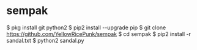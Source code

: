 # sempak
$ pkg install git python2
$ pip2 install --upgrade pip
$ git clone https://github.com/YellowRicePunk/sempak
$ cd sempak
$ pip2 install -r sandal.txt
$ python2 sandal.py
